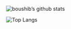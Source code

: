 ![boushib’s github stats](https://github-readme-stats.vercel.app/api?username=boushib&count_private=true&show_icons=true&hide_title=true&hide_border=true&include_all_commits=true&cache_seconds=10&theme=aura_dark&card_width=500&hide_title=false&title_color=ffffff)

![Top Langs](https://github-readme-stats.vercel.app/api/top-langs/?username=boushib&langs_count=8&hide_border=true&cache_seconds=10&theme=aura_dark&layout=compact&title_color=ffffff&card_width=500&hide=html,css,sass,kotlin,objective-c)
